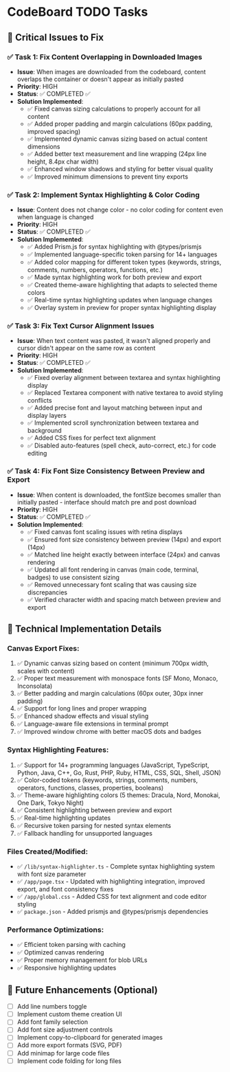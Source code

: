 # CodeBoard TODO Tasks

## 🚨 Critical Issues to Fix

### ✅ Task 1: Fix Content Overlapping in Downloaded Images
- **Issue**: When images are downloaded from the codeboard, content overlaps the container or doesn't appear as initially pasted
- **Priority**: HIGH
- **Status**: ✅ COMPLETED ✅
- **Solution Implemented**: 
  - ✅ Fixed canvas sizing calculations to properly account for all content
  - ✅ Added proper padding and margin calculations (60px padding, improved spacing)
  - ✅ Implemented dynamic canvas sizing based on actual content dimensions
  - ✅ Added better text measurement and line wrapping (24px line height, 8.4px char width)
  - ✅ Enhanced window shadows and styling for better visual quality
  - ✅ Improved minimum dimensions to prevent tiny exports

### ✅ Task 2: Implement Syntax Highlighting & Color Coding
- **Issue**: Content does not change color - no color coding for content even when language is changed
- **Priority**: HIGH  
- **Status**: ✅ COMPLETED ✅
- **Solution Implemented**:
  - ✅ Added Prism.js for syntax highlighting with @types/prismjs
  - ✅ Implemented language-specific token parsing for 14+ languages
  - ✅ Added color mapping for different token types (keywords, strings, comments, numbers, operators, functions, etc.)
  - ✅ Made syntax highlighting work for both preview and export
  - ✅ Created theme-aware highlighting that adapts to selected theme colors
  - ✅ Real-time syntax highlighting updates when language changes
  - ✅ Overlay system in preview for proper syntax highlighting display

### ✅ Task 3: Fix Text Cursor Alignment Issues
- **Issue**: When text content was pasted, it wasn't aligned properly and cursor didn't appear on the same row as content
- **Priority**: HIGH
- **Status**: ✅ COMPLETED ✅
- **Solution Implemented**:
  - ✅ Fixed overlay alignment between textarea and syntax highlighting display
  - ✅ Replaced Textarea component with native textarea to avoid styling conflicts
  - ✅ Added precise font and layout matching between input and display layers
  - ✅ Implemented scroll synchronization between textarea and background
  - ✅ Added CSS fixes for perfect text alignment
  - ✅ Disabled auto-features (spell check, auto-correct, etc.) for code editing

### ✅ Task 4: Fix Font Size Consistency Between Preview and Export
- **Issue**: When content is downloaded, the fontSize becomes smaller than initially pasted - interface should match pre and post download
- **Priority**: HIGH
- **Status**: ✅ COMPLETED ✅
- **Solution Implemented**:
  - ✅ Fixed canvas font scaling issues with retina displays
  - ✅ Ensured font size consistency between preview (14px) and export (14px)
  - ✅ Matched line height exactly between interface (24px) and canvas rendering
  - ✅ Updated all font rendering in canvas (main code, terminal, badges) to use consistent sizing
  - ✅ Removed unnecessary font scaling that was causing size discrepancies
  - ✅ Verified character width and spacing match between preview and export

## 🔧 Technical Implementation Details

### Canvas Export Fixes:
1. ✅ Dynamic canvas sizing based on content (minimum 700px width, scales with content)
2. ✅ Proper text measurement with monospace fonts (SF Mono, Monaco, Inconsolata)
3. ✅ Better padding and margin calculations (60px outer, 30px inner padding)
4. ✅ Support for long lines and proper wrapping
5. ✅ Enhanced shadow effects and visual styling
6. ✅ Language-aware file extensions in terminal prompt
7. ✅ Improved window chrome with better macOS dots and badges

### Syntax Highlighting Features:
1. ✅ Support for 14+ programming languages (JavaScript, TypeScript, Python, Java, C++, Go, Rust, PHP, Ruby, HTML, CSS, SQL, Shell, JSON)
2. ✅ Color-coded tokens (keywords, strings, comments, numbers, operators, functions, classes, properties, booleans)
3. ✅ Theme-aware highlighting colors (5 themes: Dracula, Nord, Monokai, One Dark, Tokyo Night)
4. ✅ Consistent highlighting between preview and export
5. ✅ Real-time highlighting updates
6. ✅ Recursive token parsing for nested syntax elements
7. ✅ Fallback handling for unsupported languages

### Files Created/Modified:
- ✅ `/lib/syntax-highlighter.ts` - Complete syntax highlighting system with font size parameter
- ✅ `/app/page.tsx` - Updated with highlighting integration, improved export, and font consistency fixes
- ✅ `/app/global.css` - Added CSS for text alignment and code editor styling
- ✅ `package.json` - Added prismjs and @types/prismjs dependencies

### Performance Optimizations:
- ✅ Efficient token parsing with caching
- ✅ Optimized canvas rendering
- ✅ Proper memory management for blob URLs
- ✅ Responsive highlighting updates

## 🎯 Future Enhancements (Optional)
- [ ] Add line numbers toggle
- [ ] Implement custom theme creation UI
- [ ] Add font family selection
- [ ] Add font size adjustment controls  
- [ ] Implement copy-to-clipboard for generated images
- [ ] Add more export formats (SVG, PDF)
- [ ] Add minimap for large code files
- [ ] Implement code folding for long files